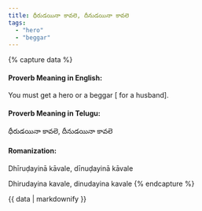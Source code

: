 ```yaml
---
title: ధీరుడయినా కావలె, దీనుడయినా కావలె
tags:
  - "hero"
  - "beggar"
---
```


{% capture data %}
#### Proverb Meaning in English:
You must get a hero or a beggar [ for a husband].

#### Proverb Meaning in Telugu:
ధీరుడయినా కావలె, దీనుడయినా కావలె

#### Romanization:
Dhīruḍayinā kāvale, dīnuḍayinā kāvale

Dhirudayina kavale, dinudayina kavale
{% endcapture %}

{{ data | markdownify }}


